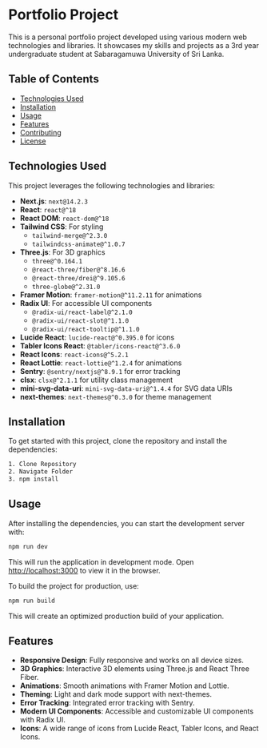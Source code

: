 # Portfolio Project

This is a personal portfolio project developed using various modern web technologies and libraries. It showcases my skills and projects as a 3rd year undergraduate student at Sabaragamuwa University of Sri Lanka.

## Table of Contents
- [Technologies Used](#technologies-used)
- [Installation](#installation)
- [Usage](#usage)
- [Features](#features)
- [Contributing](#contributing)
- [License](#license)

## Technologies Used

This project leverages the following technologies and libraries:

- **Next.js**: `next@14.2.3`
- **React**: `react@^18`
- **React DOM**: `react-dom@^18`
- **Tailwind CSS**: For styling
    - `tailwind-merge@^2.3.0`
    - `tailwindcss-animate@^1.0.7`
- **Three.js**: For 3D graphics
    - `three@^0.164.1`
    - `@react-three/fiber@^8.16.6`
    - `@react-three/drei@^9.105.6`
    - `three-globe@^2.31.0`
- **Framer Motion**: `framer-motion@^11.2.11` for animations
- **Radix UI**: For accessible UI components
    - `@radix-ui/react-label@^2.1.0`
    - `@radix-ui/react-slot@^1.1.0`
    - `@radix-ui/react-tooltip@^1.1.0`
- **Lucide React**: `lucide-react@^0.395.0` for icons
- **Tabler Icons React**: `@tabler/icons-react@^3.6.0`
- **React Icons**: `react-icons@^5.2.1`
- **React Lottie**: `react-lottie@^1.2.4` for animations
- **Sentry**: `@sentry/nextjs@^8.9.1` for error tracking
- **clsx**: `clsx@^2.1.1` for utility class management
- **mini-svg-data-uri**: `mini-svg-data-uri@^1.4.4` for SVG data URIs
- **next-themes**: `next-themes@^0.3.0` for theme management

## Installation

To get started with this project, clone the repository and install the dependencies:

```bash
1. Clone Repository
2. Navigate Folder
3. npm install
```

## Usage

After installing the dependencies, you can start the development server with:

```bash
npm run dev
```

This will run the application in development mode. Open [http://localhost:3000](http://localhost:3000) to view it in the browser.

To build the project for production, use:

```bash
npm run build
```

This will create an optimized production build of your application.

## Features

- **Responsive Design**: Fully responsive and works on all device sizes.
- **3D Graphics**: Interactive 3D elements using Three.js and React Three Fiber.
- **Animations**: Smooth animations with Framer Motion and Lottie.
- **Theming**: Light and dark mode support with next-themes.
- **Error Tracking**: Integrated error tracking with Sentry.
- **Modern UI Components**: Accessible and customizable UI components with Radix UI.
- **Icons**: A wide range of icons from Lucide React, Tabler Icons, and React Icons.

